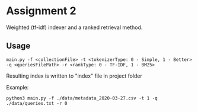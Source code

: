 # Assignment 2
Weighted (tf-idf) indexer and a ranked retrieval method.

Usage
----------------------
    main.py -f <collectionFile> -t <tokenizerType: 0 - Simple, 1 - Better> -q <queriesFilePath> -r <rankType: 0 - TF-IDF, 1 - BM25>

Resulting index is written to "index" file in project folder

Example:

    python3 main.py -f ./data/metadata_2020-03-27.csv -t 1 -q ./data/queries.txt -r 0


    



